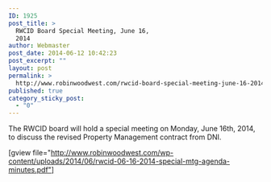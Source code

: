 ```yaml
---
ID: 1925
post_title: >
  RWCID Board Special Meeting, June 16,
  2014
author: Webmaster
post_date: 2014-06-12 10:42:23
post_excerpt: ""
layout: post
permalink: >
  http://www.robinwoodwest.com/rwcid-board-special-meeting-june-16-2014/
published: true
category_sticky_post:
  - "0"
---
```

The RWCID board will hold a special meeting on Monday, June 16th, 2014, to discuss the revised Property Management contract from DNI.

[gview file="http://www.robinwoodwest.com/wp-content/uploads/2014/06/rwcid-06-16-2014-special-mtg-agenda-minutes.pdf"]